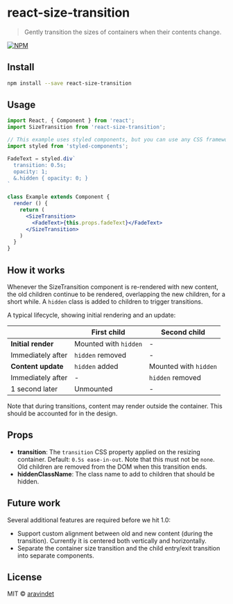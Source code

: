 # react-size-transition

> Gently transition the sizes of containers when their contents change.

[![NPM](https://img.shields.io/npm/v/react-size-transition.svg)](https://www.npmjs.com/package/react-size-transition)

## Install

```bash
npm install --save react-size-transition
```

## Usage

```jsx
import React, { Component } from 'react';
import SizeTransition from 'react-size-transition';

// This example uses styled components, but you can use any CSS framework.
import styled from 'styled-components';

FadeText = styled.div`
  transition: 0.5s;
  opacity: 1;
  &.hidden { opacity: 0; }
`

class Example extends Component {
  render () {
    return (
      <SizeTransition>
        <FadeText>{this.props.fadeText}</FadeText>
      </SizeTransition>
    )
  }
}
```

## How it works

Whenever the SizeTransition component is re-rendered with new content, the old children continue to be rendered, overlapping the new children, for a short while. A `hidden` class is added to children to trigger transitions.

A typical lifecycle, showing initial rendering and an update:

|                       | First child           | Second child          |
|-----------------------|-----------------------|-----------------------|
| **Initial render**    | Mounted with `hidden` | -                     |
| Immediately after     | `hidden` removed      | -                     |
| **Content update**    | `hidden` added        | Mounted with `hidden` |
| Immediately after     | -                     | `hidden` removed      |
| 1 second later        | Unmounted             | -                     |

Note that during transitions, content may render outside the container. This should be accounted for in the design.

## Props

- **transition**: The `transition` CSS property applied on the resizing container. Default: `0.5s ease-in-out`. Note that this must not be `none`. Old children are removed from the DOM when this transition ends.
- **hiddenClassName**: The class name to add to children that should be hidden.

## Future work

Several additional features are required before we hit 1.0:

- Support custom alignment between old and new content (during the transition). Currently it is centered both vertically and horizontally.
- Separate the container size transition and the child entry/exit transition into separate components.

## License

MIT © [aravindet](https://github.com/aravindet)
